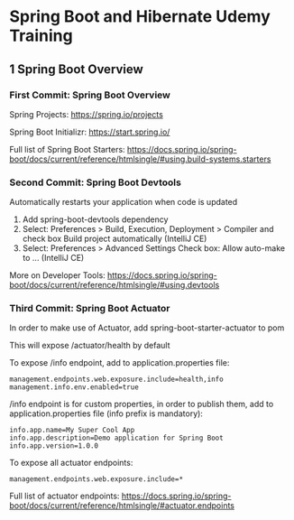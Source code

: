 # Spring Boot and Hibernate Udemy Training
## 1 Spring Boot Overview

### First Commit: Spring Boot Overview
Spring Projects:
https://spring.io/projects

Spring Boot Initializr:
https://start.spring.io/

Full list of Spring Boot Starters:
https://docs.spring.io/spring-boot/docs/current/reference/htmlsingle/#using.build-systems.starters

### Second Commit: Spring Boot Devtools
Automatically restarts your application when code is updated
1. Add spring-boot-devtools dependency
2. Select: Preferences > Build, Execution, Deployment > Compiler
and check box Build project automatically
   (IntelliJ CE)
3. Select: Preferences > Advanced Settings
   Check box: Allow auto-make to ...
   (IntelliJ CE)

More on Developer Tools:
https://docs.spring.io/spring-boot/docs/current/reference/htmlsingle/#using.devtools

### Third Commit: Spring Boot Actuator
In order to make use of Actuator, add
spring-boot-starter-actuator to pom

This will expose /actuator/health by default

To expose /info endpoint, add to
application.properties file:
```
management.endpoints.web.exposure.include=health,info
management.info.env.enabled=true
```

/info endpoint is for custom properties,
in order to publish them, add to
application.properties file
(info prefix is mandatory):
```
info.app.name=My Super Cool App
info.app.description=Demo application for Spring Boot
info.app.version=1.0.0
```
To expose all actuator endpoints:
```
management.endpoints.web.exposure.include=*
```
Full list of actuator endpoints:
https://docs.spring.io/spring-boot/docs/current/reference/htmlsingle/#actuator.endpoints

